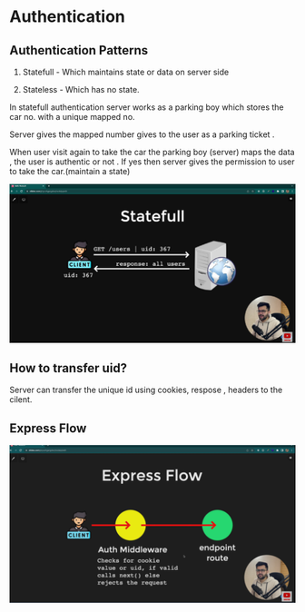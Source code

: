# Authentication

## Authentication Patterns
1. Statefull - Which maintains state or data on server side

2. Stateless - Which has no state.

In statefull authentication server works as a parking boy which stores the car no. with a unique mapped no.

Server gives the mapped number gives to the user as a parking ticket .

When user visit again to take the car the parking boy (server) maps the data , the user is authentic or not . If yes then server gives the permission to user to take the car.(maintain a state)


![statefull authentication](./images/stateful.png)

## How to transfer uid?

Server can transfer the unique id using cookies, respose , headers to the cilent.

## Express Flow

![express flow works](./images/expressflow.png)

